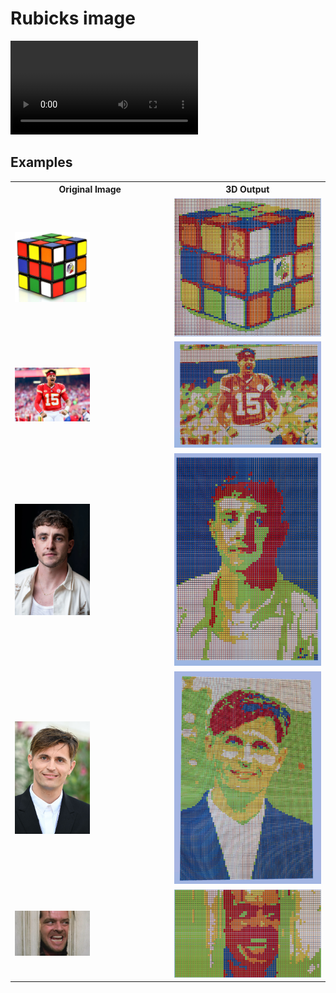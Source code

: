 # Rubicks image

![video](./examples/preview.mp4)


## Examples

<table>
    <tr>
        <th>Original Image</th>
        <th>3D Output</th
    </tr>
    <tr>
        <td>
            <img src="/examples/rubiks-cube.jpg" width="50%"/>
        </td>
        <td>
            <img src="/examples/rubick-cube-3d.png"/>
        </td>
    </tr>
    <tr>
        <td>
            <img src="/examples/mahomes.jpg" width="50%"/>
        </td>
        <td>
            <img src="/examples/mahomes-3d.png"/>
        </td>
    </tr>
    <tr>
        <td>
            <img src="/examples/paul-Mescal.webp" width="50%"/>
        </td>
        <td>
            <img src="/examples/paul-mescal-3d.png"/>
        </td>
    </tr>
    <tr>
        <td>
            <img src="/examples/raphael-quenard.jpeg" width="50%"/>
        </td>
        <td>
            <img src="/examples/raphael-quenard-3d.png"/>
        </td>
    </tr>
        <tr>
        <td>
            <img src="/examples/shining.webp" width="50%"/>
        </td>
        <td>
            <img src="/examples/shining-3d.png"/>
        </td>
    </tr>

    
</table>
